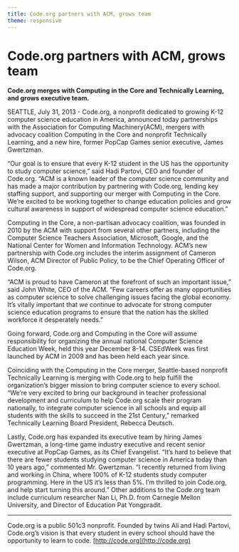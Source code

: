 ```yaml
---
title: Code.org partners with ACM, grows team
theme: responsive
---
```




# Code.org partners with ACM, grows team

**Code.org merges with Computing in the Core and Technically Learning, and grows executive team.**

SEATTLE, July 31, 2013 - Code.org, a nonprofit dedicated to growing K-12 computer science education in America, announced today partnerships with the Association for Computing Machinery(ACM), mergers with advocacy coalition Computing in the Core and nonprofit Technically Learning, and a new hire, former PopCap Games senior executive, James Gwertzman.

“Our goal is to ensure that every K-12 student in the US has the opportunity to study computer science,” said Hadi Partovi, CEO and founder of Code.org. “ACM is a known leader of the computer science community and has made a major contribution by partnering with Code.org, lending key staffing support, and supporting our merger with Computing in the Core. We’re excited to be working together to change education policies and grow cultural awareness in support of widespread computer science education.”

Computing in the Core, a non-partisan advocacy coalition, was founded in 2010 by the ACM with support from several other partners, including the Computer Science Teachers Association, Microsoft, Google, and the National Center for Women and Information Technology. ACM’s new partnership with Code.org includes the interim assignment of Cameron Wilson, ACM Director of Public Policy, to be the Chief Operating Officer of Code.org.

“ACM is proud to have Cameron at the forefront of such an important issue,” said John White, CEO of the ACM. “Few careers offer as many opportunities as computer science to solve challenging issues facing the global economy. It’s vitally important that we continue to advocate for strong computer science education programs to ensure that the nation has the skilled workforce it desperately needs.”

Going forward, Code.org and Computing in the Core will assume responsibility for organizing the annual national Computer Science Education Week, held this year December 8-14. CSEdWeek was first launched by ACM in 2009 and has been held each year since.

Coinciding with the Computing in the Core merger, Seattle-based nonprofit Technically Learning is merging with Code.org to help fulfill the organization’s bigger mission to bring computer science to every school. “We’re very excited to bring our background in teacher professional development and curriculum to help Code.org scale their program nationally, to integrate computer science in all schools and equip all students with the skills to succeed in the 21st Century,” remarked Technically Learning Board President, Rebecca Deutsch.

Lastly, Code.org has expanded its executive team by hiring James Gwertzman, a long-time game industry executive and recent senior executive at PopCap Games, as its Chief Evangelist. “It’s hard to believe that there are fewer students studying computer science in America today than 10 years ago,” commented Mr. Gwertzman. “I recently returned from living and working in China, where 100% of K-12 students study computer programming. Here in the US it’s less than 5%. I’m thrilled to join Code.org, and help start turning this around.”  Other additions to the Code.org team include curriculum researcher Nan Li, Ph.D.  from Carnegie Mellon University, and Director of Education Pat Yongpradit.

---

Code.org is a public 501c3 nonprofit. Founded by twins Ali and Hadi Partovi, Code.org’s vision is that every student in every school should have the opportunity to learn to code. [http://code.org](http://code.org)